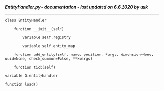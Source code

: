 ***EntityHandler.py - documentation - last updated on 6.6.2020 by uuk***
___

    class EntityHandler

        function __init__(self)

            variable self.registry

            variable self.entity_map

        function add_entity(self, name, position, *args, dimension=None, uuid=None, check_summon=False, **kwargs)

        function tick(self)

    variable G.entityhandler

    function load()